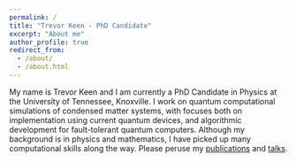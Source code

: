```yaml
---
permalink: /
title: "Trevor Keen - PhD Candidate"
excerpt: "About me"
author_profile: true
redirect_from:
  - /about/
  - /about.html
---
```


My name is Trevor Keen and I am currently a PhD Candidate in Physics at the University of Tennessee, Knoxville. I work on quantum computational simulations of condensed matter systems, with focuses both on implementation using current quantum devices, and algorithmic development for fault-tolerant quantum computers. Although my background is in physics and mathematics, I have picked up many computational skills along the way. Please peruse my [publications](https://tkeen94.github.io/publications/) and [talks](https://tkeen94.github.io/talks/).
